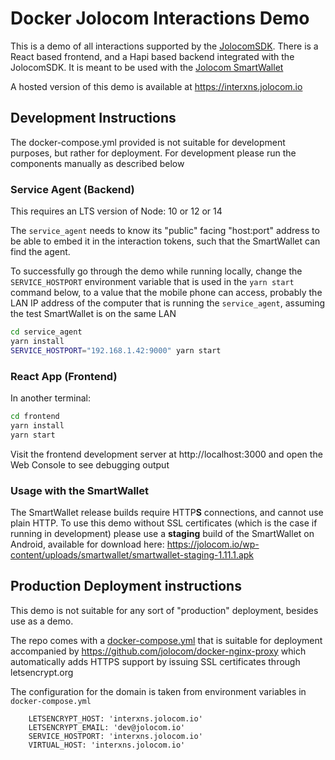 # Docker Jolocom Interactions Demo
This is a demo of all interactions supported by the
[JolocomSDK](https://github.com/jolocom/jolocom-sdk). There is a React based
frontend, and a Hapi based backend integrated with the JolocomSDK. It is meant
to be used with the [Jolocom
SmartWallet](https://github.com/jolocom/smartwallet-app)

A hosted version of this demo is available at https://interxns.jolocom.io

## Development Instructions

The docker-compose.yml provided is not suitable for development purposes,
but rather for deployment. For development please run the components manually as
described below

### Service Agent (Backend)
This requires an LTS version of Node: 10 or 12 or 14

The `service_agent` needs to know its "public" facing "host:port" address to be
able to embed it in the interaction tokens, such that the SmartWallet can find
the agent.

To successfully go through the demo while running locally, change the
`SERVICE_HOSTPORT` environment variable that is used in the `yarn start` command
below, to a value that the mobile phone can access, probably the LAN IP address
of the computer that is running the `service_agent`, assuming the test
SmartWallet is on the same LAN

```sh
cd service_agent
yarn install
SERVICE_HOSTPORT="192.168.1.42:9000" yarn start
```

### React App (Frontend)
In another terminal:

```sh
cd frontend
yarn install
yarn start
```
Visit the frontend development server at http://localhost:3000
and open the Web Console to see debugging output

### Usage with the SmartWallet

The SmartWallet release builds require HTTP**S** connections, and cannot use
plain HTTP. To use this demo without SSL certificates (which is the case if
running in development) please use a **staging** build of the SmartWallet on
Android, available for download here:
https://jolocom.io/wp-content/uploads/smartwallet/smartwallet-staging-1.11.1.apk

## Production Deployment instructions
This demo is not suitable for any sort of "production" deployment, besides use
as a demo.

The repo comes with a [docker-compose.yml](./docker-compose.yml) that is
suitable for deployment accompanied by https://github.com/jolocom/docker-nginx-proxy
which automatically adds HTTPS support by issuing SSL certificates through
letsencrypt.org

The configuration for the domain is taken from environment variables in
`docker-compose.yml`
```
    LETSENCRYPT_HOST: 'interxns.jolocom.io'
    LETSENCRYPT_EMAIL: 'dev@jolocom.io'
    SERVICE_HOSTPORT: 'interxns.jolocom.io'
    VIRTUAL_HOST: 'interxns.jolocom.io'
```

